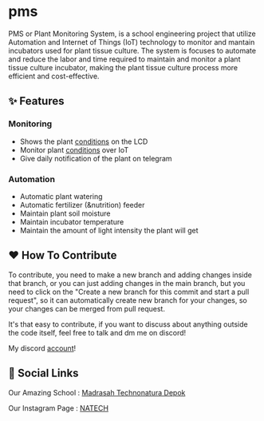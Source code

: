 # pms

PMS or Plant Monitoring System, is a school engineering project that utilize Automation and Internet of Things (IoT) technology to monitor and mantain incubators used for plant tissue culture. The system is focuses to automate and reduce the labor and time required to maintain and monitor a plant tissue culture incubator, making the plant tissue culture process more efficient and cost-effective.

## ✨ Features

### Monitoring
- Shows the plant [conditions](plant/conditions.md) on the LCD
- Monitor plant [conditions](plant/conditions.md) over IoT
- Give daily notification of the plant on telegram

### Automation
- Automatic plant watering
- Automatic fertilizer (&nutrition) feeder
- Maintain plant soil moisture
- Maintain incubator temperature
- Maintain the amount of light intensity the plant will get

## ♥️ How To Contribute
To contribute, you need to make a new branch and adding changes inside that branch, or you can just adding changes in the main branch, but you need to click on the "Create a new branch for this commit and start a pull request", so it can automatically create new branch for your changes, so your changes can be merged from pull request. 

It's that easy to contribute, if you want to discuss about anything outside the code itself, feel free to talk and dm me on discord! 

My discord [account](941176571979522078)! 

## 🔗 Social Links
Our Amazing School : [Madrasah Technonatura Depok](https://www.technonatura.sch.id/)

Our Instagram Page : [NATECH](https://www.instagram.com/natecinovationinc/)
